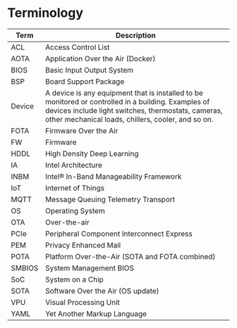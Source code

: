 # Terminology

| Term   | Description                                                                                                                                                                                                     |
|--------|-----------------------------------------------------------------------------------------------------------------------------------------------------------------------------------------------------------------|
| ACL    | Access Control List                                                                                                                                                                                             |
| AOTA   | Application Over the Air (Docker)                                                                                                                                                                               |
| BIOS   | Basic Input Output System                                                                                                                                                                                       |
| BSP    | Board Support Package                                                                                                                                                                                           |
| Device | A device is any equipment that is installed to be monitored or controlled in a building. Examples of devices include light switches, thermostats, cameras, other mechanical loads, chillers, cooler, and so on. |
| FOTA   | Firmware Over the Air                                                                                                                                                                                           |
| FW     | Firmware                                                                                                                                                                                                        |
| HDDL   | High Density Deep Learning                                                                                                                                                                                      |
| IA     | Intel Architecture                                                                                                                                                                                              |
| INBM   | Intel® In-Band Manageability Framework                                                                                                                                                                          |
| IoT    | Internet of Things                                                                                                                                                                                              |
| MQTT   | Message Queuing Telemetry Transport                                                                                                                                                                             |
| OS     | Operating System                                                                                                                                                                                                |
| OTA    | Over-the-air                                                                                                                                                                                                    |
| PCIe   | Peripheral Component Interconnect Express                                                                                                                                                                       |
| PEM    | Privacy Enhanced Mail                                                                                                                                                                                           |
| POTA   | Platform Over-the-Air (SOTA and FOTA combined)                                                                                                                                                                  |
| SMBIOS | System Management BIOS                                                                                                                                                                                          |
| SoC    | System on a Chip                                                                                                                                                                                                |
| SOTA   | Software Over the Air (OS update)                                                                                                                                                                               |
| VPU    | Visual Processing Unit                                                                                                                                                                                          |
| YAML   | Yet Another Markup Language                                                                                                                                                                                     |
